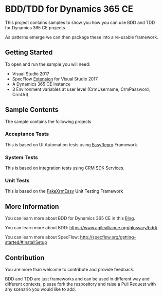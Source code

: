 # BDD/TDD for Dynamics 365 CE

This project contains samples to show you how you can use BDD and TDD for Dynamics 365 CE projects.

As patterns emerge we can then package these into a re-usable framework.

## Getting Started

To open and run the sample you will need:
* Visual Studio 2017
* SpecFlow [Extension](https://marketplace.visualstudio.com/items?itemName=TechTalkSpecFlowTeam.SpecFlowforVisualStudio2017) for Visual Studio 2017
* A Dynamics 365 CE Instance
* 3 Environment variables at user level (CrmUsername, CrmPassword, CrmUrl)

## Sample Contents

The sample contains the following projects

### Acceptance Tests

This is based on UI Automation tests using [EasyRepro](https://github.com/Microsoft/EasyRepro) Framework.

### System Tests

This is based on integration tests using CRM SDK Services.

### Unit Tests

This is based on the [FakeXrmEasy](https://github.com/jordimontana82/fake-xrm-easy) Unit Testing Framework

## More Information

You can learn more about BDD for Dynamics 365 CE in this [Blog](https://waelhamze.wordpress.com/2018/02/27/bdd-for-dynamics-365-ce/).

You can learn more about BDD: https://www.agilealliance.org/glossary/bdd/

You can learn more about SpecFlow: http://specflow.org/getting-started/#InstallSetup

## Contribution

You are more than welcome to contribute and provide feedback.

BDD and TDD are just frameworks and can be used in different way and different contexts, please fork the respository and raise a Pull Request with any scenario you would like to add.
